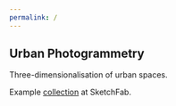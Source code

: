 ```yaml
---
permalink: /
---
```


## Urban Photogrammetry

Three-dimensionalisation of urban spaces.

Example [collection](https://sketchfab.com/gorenje23/collections/urban-photogrammetry) at SketchFab.
